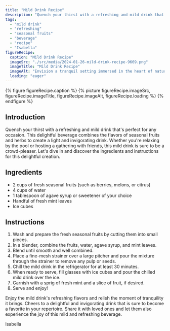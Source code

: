 ```yaml
---
title: "Mild Drink Recipe"
description: "Quench your thirst with a refreshing and mild drink that combines the flavors of seasonal fruits and herbs. Perfect for any occasion, this delightful beverage is sure to be a crowd-pleaser."
tags:
  - "mild drink"
  - "refreshing"
  - "seasonal fruits"
  - "beverage"
  - "recipe"
  - "Isabella"
figureRecipe: 
  caption: "Mild Drink Recipe"
  imageSrc: "./src/media/2024-01-26-mild-drink-recipe-9669.png"
  imageTitle: "Mild Drink Recipe"
  imageAlt: "Envision a tranquil setting immersed in the heart of nature, under the tender caress of warm sunlight. A meticulously decorated table set against this idyllic backdrop grabs your attention. On display is a refreshing light beverage, its radiant colors and stimulating scent captivating your senses. The table boasts an enticing selection of meticulously sliced seasonal fruits. A stunning handcrafted pitcher filled with the inviting drink glamorously glimmers in the sun's light. Pre-filled glasses stand ready with glistening ice cubes, yearning to be splashed with the revitalizing drink. A delicate mint sprig adorns the scene, its aromatic freshness contributing to the ambiance. The tableau offers an oasis of tranquility and a moment of unrivaled ecstasy. Picture yourself sitting at this scenic table, indulging in the invigorating flavors of an idyllic beverage. Allow it to awash and revive your senses as you surrender to the enchanting beauty of the natural surroundings."
  loading: "eager"
---
```


{% figure figureRecipe.caption %}
{% picture figureRecipe.imageSrc, figureRecipe.imageTitle, figureRecipe.imageAlt, figureRecipe.loading %}
{% endfigure %}

## Introduction

Quench your thirst with a refreshing and mild drink that's perfect for any occasion. This delightful beverage combines the flavors of seasonal fruits and herbs to create a light and invigorating drink. Whether you're relaxing by the pool or hosting a gathering with friends, this mild drink is sure to be a crowd-pleaser. Let's dive in and discover the ingredients and instructions for this delightful creation.

## Ingredients

- 2 cups of fresh seasonal fruits (such as berries, melons, or citrus)
- 4 cups of water
- 1 tablespoon of agave syrup or sweetener of your choice
- Handful of fresh mint leaves
- Ice cubes

## Instructions

1. Wash and prepare the fresh seasonal fruits by cutting them into small pieces.
2. In a blender, combine the fruits, water, agave syrup, and mint leaves.
3. Blend until smooth and well combined.
4. Place a fine-mesh strainer over a large pitcher and pour the mixture through the strainer to remove any pulp or seeds.
5. Chill the mild drink in the refrigerator for at least 30 minutes.
6. When ready to serve, fill glasses with ice cubes and pour the chilled mild drink over the ice.
7. Garnish with a sprig of fresh mint and a slice of fruit, if desired.
8. Serve and enjoy!

Enjoy the mild drink's refreshing flavors and relish the moment of tranquility it brings. Cheers to a delightful and invigorating drink that is sure to become a favorite in your repertoire. Share it with loved ones and let them also experience the joy of this mild and refreshing beverage.

Isabella

